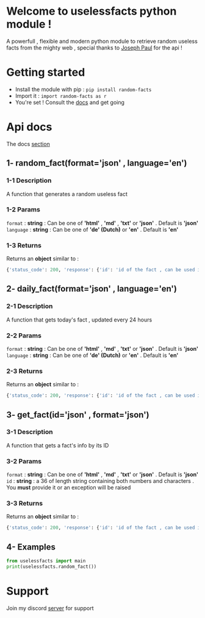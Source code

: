 # Welcome to uselessfacts python module !
A powerfull , flexible and modern python module to retrieve random useless facts from the mighty web , special thanks to [Joseph Paul](https://jsph.pl) for the api !
# Getting started
* Install the module with pip : `pip install random-facts`
* Import it : `import random-facts as r`
* You're set ! Consult the [docs](#api-docs) and get going
# Api docs
The docs <a href="#api-docs">section</a>

## 1- random_fact(format='json' , language='en')
### 1-1 Description
A function that generates a random useless fact
### 1-2 Params
`format` : __string__ : Can be one of **'html'** , **'md'** , **'txt'** or **'json'** . Default is **'json'**
`language` : __string__ : Can be one of **'de' (Dutch)** or **'en'** . Default is **'en'**
### 1-3 Returns
Returns an **object** similar to :
```py
{'status_code': 200, 'response': {'id': 'id of the fact , can be used in the get_fact() function to get its info', 'text': 'the fact itself', 'source': 'the source', 'source_url': 'the source url', 'language': 'its language', 'permalink': 'a link that lets you view the fact anytime anyplace'}}
```


## 2- daily_fact(format='json' , language='en')
### 2-1 Description
A function that gets today's fact , updated every 24 hours
### 2-2 Params
`format` : __string__  : Can be one of **'html'** , **'md'** , **'txt'** or **'json'** . Default is **'json'**
`language` : __string__  : Can be one of **'de' (Dutch)** or **'en'** . Default is **'en'**
### 2-3 Returns
Returns an **object** similar to :
```py
{'status_code': 200, 'response': {'id': 'id of the fact , can be used in the get_fact() function to get its info', 'text': 'the fact itself', 'source': 'the source', 'source_url': 'the source url', 'language': 'its language', 'permalink': 'a link that lets you view the fact anytime anyplace'}}
```

## 3- get_fact(id='json' , format='json')
### 3-1 Description
A function that gets a fact's info by its ID 
### 3-2 Params
`format` : __string__  : Can be one of **'html'** , **'md'** , **'txt'** or **'json'** . Default is **'json'**
`id` : __string__ : a 36 of length string containing both numbers and characters . You **must** provide it or an exception will be raised 
### 3-3 Returns
Returns an **object** similar to :
```py
{'status_code': 200, 'response': {'id': 'id of the fact , can be used in the get_fact() function to get its info', 'text': 'the fact itself', 'source': 'the source', 'source_url': 'the source url', 'language': 'its language', 'permalink': 'a link that lets you view the fact anytime anyplace'}}
```
## 4- Examples
```py
from uselessfacts import main 
print(uselessfacts.random_fact())
```
# Support
Join my discord [server](https://discord.gg/9fhkSZH) for support
